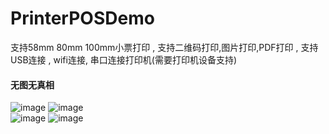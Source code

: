 # PrinterPOSDemo
支持58mm 80mm 100mm小票打印 , 支持二维码打印,图片打印,PDF打印 , 支持USB连接 , wifi连接, 串口连接打印机(需要打印机设备支持)

#### 无图无真相<br/>
![image](https://github.com/juesai2015/PrinterPOSDemo/raw/master/screenshot/Screenshot1.png)
![image](https://github.com/juesai2015/PrinterPOSDemo/raw/master/screenshot/Screenshot2.png)<br/>
![image](https://github.com/juesai2015/PrinterPOSDemo/raw/master/screenshot/1538187574944.gif)
![image](https://github.com/juesai2015/PrinterPOSDemo/raw/master/screenshot/1538188537894.jpg)



